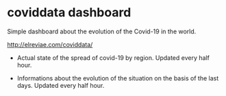 # coviddata dashboard
Simple dashboard about the evolution of the Covid-19 in the world.

http://elreviae.com/coviddata/

- Actual state of the spread of covid-19 by region. Updated every half hour.

- Informations about the evolution of the situation on the basis of the last days. Updated every half hour.
